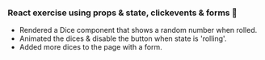 ### React exercise using props & state, clickevents & forms :game_die:

* Rendered a Dice component that shows a random number when rolled.
* Animated the dices & disable the button when state is 'rolling'.
* Added more dices to the page with a form.